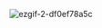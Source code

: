 ![ezgif-2-df0ef78a5c](https://github.com/MontaKr/CSS_Practice/assets/115155803/cac7aed7-b969-4ed6-9bd3-405da689abb0)
